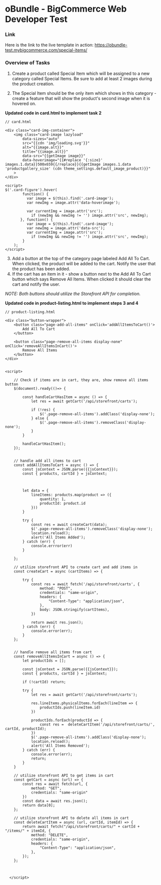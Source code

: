 # oBundle - BigCommerce Web Developer Test



### Link
Here is the link to the live template in action: https://obundle-test.mybigcommerce.com/special-items/


### Overview of Tasks
1.  Create a product called Special Item which will be assigned to a new category called Special Items. Be sure to add at least 2 images during the product creation.
    
2.  The Special Item should be the only item which shows in this category - create a feature that will show the product's second image when it is hovered on. 


<strong>Updated code in card.html to implement task 2</strong>
```
// card.html

<div class="card-img-container">
    <img class="card-image lazyload" 
        data-sizes="auto" 
        src="{{cdn 'img/loading.svg'}}" 
        alt="{{image.alt}}" 
        title="{{image.alt}}"
        data-src="{{getImage image}}"
        data-hoverimage="{{#replace '{:size}' images.1.data}}500x659{{/replace}}{{getImage images.1.data 'productgallery_size' (cdn theme_settings.default_image_product)}}"
    >
</div> 

<script>
$('.card-figure').hover(
    	function() {
          var image = $(this).find('.card-image');
          var newImg = image.attr('data-hoverimage');

          var currentImg = image.attr('src');
    		if (newImg && newImg != '') image.attr('src', newImg);
       }, function() {
          var image = $(this).find('.card-image');
          var newImg = image.attr('data-src');
          var currentImg = image.attr('src');
    		if (newImg && newImg != '') image.attr('src', newImg);
    	}
    );
</script>
```

3.  Add a button at the top of the category page labeled Add All To Cart. When clicked, the product will be added to the cart. Notify the user that the product has been added. 
4. If the cart has an item in it - show a button next to the Add All To Cart button which says Remove All Items. When clicked it should clear the cart and notify the user. 
   
<em>NOTE: Both buttons should utilize the Storefront API for completion. </em>


<strong>Updated code in product-listing.html to implement steps 3 and 4</strong>
```
// product-listing.html

<div class="button-wrapper">
    <button class="page-add-all-items" onClick='addAllItemsToCart()'>
        Add All To Cart 
    </button>

    <button class="page-remove-all-items display-none" onClick='removeAllItemsInCart()'>
        Remove All Items
    </button>
</div>


<script>

    // Check if items are in cart, they are, show remove all items button
    $(document).ready(()=> {

        const handleCartHasItem = async () => {
            let res = await getCart('/api/storefront/carts');
    
            if (!res) {
                $('.page-remove-all-items').addClass('display-none');
            } else {
                $('.page-remove-all-items').removeClass('display-none');
            }
        }
    
        handleCartHasItem();
    }); 


    // handle add all items to cart
    const addAllItemsToCart = async () => {
        const jsContext = JSON.parse({{jsContext}});
        const { products, cartId } = jsContext;



        let data = {
            lineItems: products.map(product => ({
                quantity: 1,
                productId: product.id
            }))
        }

        try {
            const res = await createCart(data);
            $('.page-remove-all-items').removeClass('display-none');
            location.reload();
            alert('All Items Added');
        } catch (err) {
            console.errror(err)
        }
      
    };

    // utilize storefront API to create cart and add items in
    const createCart = async (cartItems) => {

        try {
            const res = await fetch('/api/storefront/carts', {
                method: "POST",
                credentials: "same-origin",
                headers: {
                    "Content-Type": "application/json",
                },
                body: JSON.stringify(cartItems),
            })
    
            return await res.json();
        } catch (err) {
            console.error(err);
        }
    };

    
    // handle remove all items from cart
    const removeAllItemsInCart = async () => {
        let productIds = [];
        
        const jsContext = JSON.parse({{jsContext}});
        const { products, cartId } = jsContext;

        if (!cartId) return;
        
        try {
            let res = await getCart('/api/storefront/carts');

            res.lineItems.physicalItems.forEach(lineItem => {
                productIds.push(lineItem.id)
            })
            
            productIds.forEach(productId => {
                const res =  deleteCartItem('/api/storefront/carts/', cartId, productId); 
            })
            $('.page-remove-all-items').addClass('display-none');
            location.reload();
            alert('All Items Removed');
        } catch (err) {
            console.error(err);
            return;
        }
    }
    
    // utilize storefront API to get items in cart
    const getCart = async (url) => {
        const res = await fetch(url, {
            method: "GET",
            credentials: "same-origin"
        })
        const data = await res.json();
        return data[0];
    };

    // utilize storefront API to delete all items in cart
    const deleteCartItem = async (url, cartId, itemId) => {
        return await fetch("/api/storefront/carts/" + cartId + "/items/" + itemId, {
            method: "DELETE",
            credentials: "same-origin",
            headers: {
                "Content-Type": "application/json",
            },
        });
    };
  


  </script>
```



